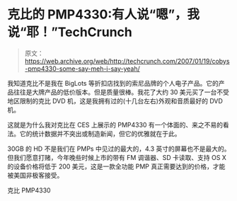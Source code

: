 # 克比的 PMP4330:有人说“嗯”，我说“耶！”TechCrunch

> 原文：<https://web.archive.org/web/http://techcrunch.com/2007/01/19/cobys-pmp4330-some-say-meh-i-say-yeah/>

我知道克比不是我在 BigLots 等折扣店找到的索尼品牌的个人电子产品。它的产品往往是大牌产品的低价版本。但是质量很棒。我花了大约 30 美元买了一台不受地区限制的克比 DVD 机，这是我拥有过的(十几台左右)外观和音质最好的 DVD 机。

这就是为什么我对克比在 CES 上展示的 PMP4330 有一个体面的、来之不易的看法。它的统计数据并不突出或制造新闻，但它的优雅就在于此。

30GB 的 HD 不是我们在 PMPs 中见过的最大的，4.3 英寸的屏幕也不是最大的。但我们愿意打赌，今年晚些时候上市的带有 FM 调谐器、SD 卡读取、支持 OS X 的设备价格将低于 200 美元，这是一款全功能 PMP 真正需要达到的价格，才能被美国非极客接受。

克比 PMP4330